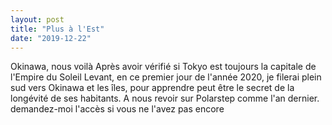 ```yaml
---
layout: post
title: "Plus à l'Est"
date: "2019-12-22"
---
```


Okinawa, nous voilà Après avoir vérifié si Tokyo est toujours la capitale de l'Empire du Soleil Levant, en ce premier jour de l'année 2020, je filerai plein sud vers Okinawa et les îles, pour apprendre peut être le secret de la longévité de ses habitants. A nous revoir sur Polarstep comme l'an dernier. demandez-moi l'accès si vous ne l'avez pas encore
